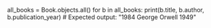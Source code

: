 
 all_books = Book.objects.all()
   for b in all_books:
       print(b.title, b.author, b.publication_year)  # Expected output: "1984 George Orwell 1949"

